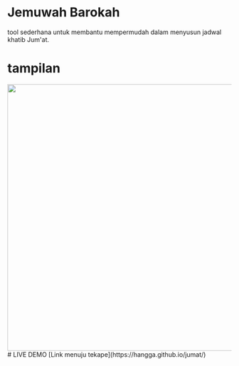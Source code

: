 # Jemuwah Barokah
tool sederhana untuk membantu mempermudah dalam menyusun jadwal khatib Jum'at.
# tampilan
<img width="600px;" src="https://raw.githubusercontent.com/hangga/jumat/master/Screen%20Shot%202021-03-21%20at%2006.44.05.png"/>
# LIVE DEMO
[Link menuju tekape](https://hangga.github.io/jumat/)
